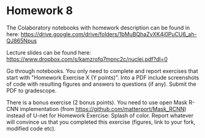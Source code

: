 # Homework 8

The Colaboratory notebooks with homework description can be found in here:
https://drive.google.com/drive/folders/1bMuBQhaZyXK4j0PuCU6_ah-QJ865Npus

Lecture slides can be found here: https://www.dropbox.com/s/kamzrofq7mpnc2c/nuclei.pdf?dl=0

Go through notebooks. You only need to complete and report exercises that start with "Homework Exercise X (Y points)". Into a PDF include screenshots of code with resulting figures and answers to questions (if any). Submit the PDF to gradescope.

There is a bonus exercise (2 bonus points). You need to use open Mask R-CNN implementation (from https://github.com/matterport/Mask_RCNN) instead of U-net for Homework Exercise: Splash of color. Report whatever will convince us that you completed this exercise (figures, link to your fork, modified code etc).

<!--stackedit_data:
eyJoaXN0b3J5IjpbLTExNTI0NDIyMThdfQ==
-->
<!--stackedit_data:
eyJoaXN0b3J5IjpbMzk5NDk0NDk1XX0=
-->